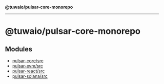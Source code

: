 **@tuwaio/pulsar-core-monorepo**

***

# @tuwaio/pulsar-core-monorepo

## Modules

- [pulsar-core/src](pulsar-core/src/README.md)
- [pulsar-evm/src](pulsar-evm/src/README.md)
- [pulsar-react/src](pulsar-react/src/README.md)
- [pulsar-solana/src](pulsar-solana/src/README.md)
